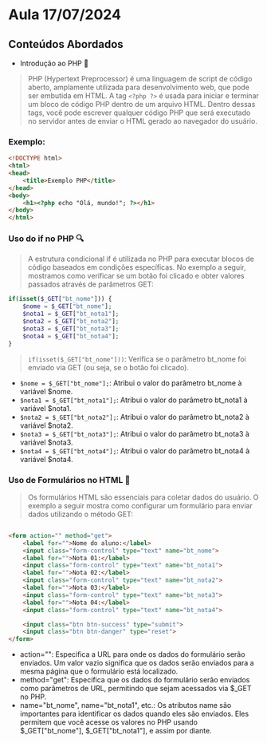 # Aula 17/07/2024

## **Conteúdos Abordados**

- Introdução ao PHP :elephant:

> PHP (Hypertext Preprocessor) é uma linguagem de script de código aberto, amplamente utilizada para desenvolvimento web, que pode ser embutida em HTML. A tag `<?php ?>` é usada para iniciar e terminar um bloco de código PHP dentro de um arquivo HTML. Dentro dessas tags, você pode escrever qualquer código PHP que será executado no servidor antes de enviar o HTML gerado ao navegador do usuário.

### Exemplo:

```html
<!DOCTYPE html>
<html>
<head>
    <title>Exemplo PHP</title>
</head>
<body>
    <h1><?php echo "Olá, mundo!"; ?></h1>
</body>
</html>
```

### Uso do if no PHP :mag:
>A estrutura condicional if é utilizada no PHP para executar blocos de código baseados em condições específicas. No exemplo a seguir, mostramos como verificar se um botão foi clicado e obter valores passados através de parâmetros GET:

```php
if(isset($_GET["bt_nome"])) {
    $nome = $_GET["bt_nome"];
    $nota1 = $_GET["bt_nota1"];
    $nota2 = $_GET["bt_nota2"];
    $nota3 = $_GET["bt_nota3"];
    $nota4 = $_GET["bt_nota4"];
}

```

>`if(isset($_GET["bt_nome"]))`: Verifica se o parâmetro bt_nome foi enviado via GET (ou seja, se o botão foi clicado).
- `$nome = $_GET["bt_nome"];`: Atribui o valor do parâmetro bt_nome à variável $nome.
- `$nota1 = $_GET["bt_nota1"];`: Atribui o valor do parâmetro bt_nota1 à variável $nota1.
- `$nota2 = $_GET["bt_nota2"];`: Atribui o valor do parâmetro bt_nota2 à variável $nota2.
- `$nota3 = $_GET["bt_nota3"];`: Atribui o valor do parâmetro bt_nota3 à variável $nota3.
- `$nota4 = $_GET["bt_nota4"];`: Atribui o valor do parâmetro bt_nota4 à variável $nota4.

### Uso de Formulários no HTML :memo:

>Os formulários HTML são essenciais para coletar dados do usuário. O exemplo a seguir mostra como configurar um formulário para enviar dados utilizando o método GET:

```html

<form action="" method="get">
    <label for="">Nome do aluno:</label>
    <input class="form-control" type="text" name="bt_nome">
    <label for="">Nota 01:</label>
    <input class="form-control" type="text" name="bt_nota1">
    <label for="">Nota 02:</label>
    <input class="form-control" type="text" name="bt_nota2">
    <label for="">Nota 03:</label>
    <input class="form-control" type="text" name="bt_nota3">
    <label for="">Nota 04:</label>
    <input class="form-control" type="text" name="bt_nota4">

    <input class="btn btn-success" type="submit">
    <input class="btn btn-danger" type="reset">
</form>


```

- action="": Especifica a URL para onde os dados do formulário serão enviados. Um valor vazio significa que os dados serão enviados para a mesma página que o formulário está localizado.
- method="get": Especifica que os dados do formulário serão enviados como parâmetros de URL, permitindo que sejam acessados via $_GET no PHP.
- name="bt_nome", name="bt_nota1", etc.: Os atributos name são importantes para identificar os dados quando eles são enviados. Eles permitem que você acesse os valores no PHP usando $_GET["bt_nome"], $_GET["bt_nota1"], e assim por diante.
